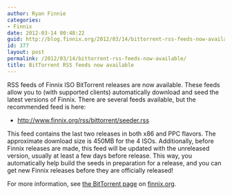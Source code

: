 ```yaml
---
author: Ryan Finnie
categories:
- Finnix
date: 2012-03-14 00:48:22
guid: http://blog.finnix.org/2012/03/14/bittorrent-rss-feeds-now-available/
id: 377
layout: post
permalink: /2012/03/14/bittorrent-rss-feeds-now-available/
title: BitTorrent RSS feeds now available
---
```

RSS feeds of Finnix ISO BitTorrent releases are now available. These feeds allow you to (with supported clients) automatically download and seed the latest versions of Finnix. There are several feeds available, but the recommended feed is here:

  * <http://www.finnix.org/rss/bittorrent/seeder.rss>

This feed contains the last two releases in both x86 and PPC flavors. The approximate download size is 450MB for the 4 ISOs. Additionally, before Finnix releases are made, this feed will be updated with the unreleased version, usually at least a few days before release. This way, you automatically help build the seeds in preparation for a release, and you can get new Finnix releases before they are officially released! 

For more information, see [the BitTorrent page](http://www.finnix.org/BitTorrent) on [finnix.org](http://www.finnix.org/).
